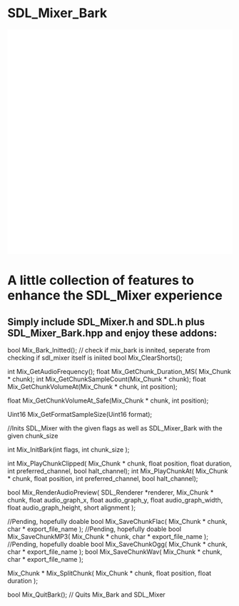 # SDL_Mixer_Bark

![](https://github.com/pawbyte/SDL_Mixer_Bark/blob/main/sdl_mixer_bark_logo_transparent.png)
# A little collection of features to enhance the SDL_Mixer experience

## Simply include SDL_Mixer.h and SDL.h plus SDL_Mixer_Bark.hpp and enjoy these addons:

bool Mix_Bark_Initted(); // check if mix_bark is innited, seperate from checking if sdl_mixer itself is iniited
bool Mix_ClearShorts();

int Mix_GetAudioFrequency();
float Mix_GetChunk_Duration_MS( Mix_Chunk * chunk);
int Mix_GetChunkSampleCount(Mix_Chunk * chunk);
float Mix_GetChunkVolumeAt(Mix_Chunk * chunk, int position);

float Mix_GetChunkVolumeAt_Safe(Mix_Chunk * chunk, int position);

Uint16 Mix_GetFormatSampleSize(Uint16 format);

//Inits SDL_Mixer with the given flags as well as SDL_Mixer_Bark with the given chunk_size

int Mix_InitBark(int flags, int chunk_size );

int Mix_PlayChunkClipped( Mix_Chunk * chunk, float position, float duration, int preferred_channel, bool halt_channel);
int Mix_PlayChunkAt( Mix_Chunk * chunk, float position, int preferred_channel, bool halt_channel);

bool Mix_RenderAudioPreview( SDL_Renderer *renderer, Mix_Chunk * chunk, float audio_graph_x, float audio_graph_y, float audio_graph_width, float audio_graph_height, short alignment );

//Pending, hopefully doable
bool Mix_SaveChunkFlac( Mix_Chunk * chunk, char * export_file_name );
//Pending, hopefully doable
bool Mix_SaveChunkMP3( Mix_Chunk * chunk, char * export_file_name );
//Pending, hopefully doable
bool Mix_SaveChunkOgg( Mix_Chunk * chunk, char * export_file_name );
bool Mix_SaveChunkWav( Mix_Chunk * chunk, char * export_file_name );

Mix_Chunk * Mix_SplitChunk( Mix_Chunk * chunk, float position, float duration  );

bool Mix_QuitBark(); // Quits Mix_Bark and SDL_Mixer

